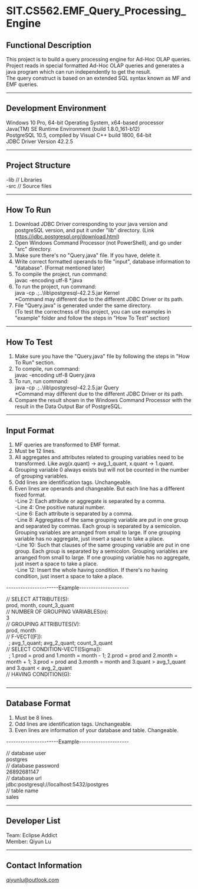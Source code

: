 # SIT.CS562.EMF_Query_Processing_Engine

Functional Description
----------------------
This project is to build a query processing engine for Ad-Hoc OLAP queries.<br>
Project reads in special formatted Ad-Hoc OLAP queries and generates a java program which can run independently to get the result.<br>
The query construct is based on an extended SQL syntax known as MF and EMF queries.<br>


***********************
Development Environment
-----------------------
Windows 10 Pro, 64-bit Operating System, x64-based processor<br>
Java(TM) SE Runtime Environment (build 1.8.0_161-b12)<br>
PostgreSQL 10.5, compiled by Visual C++ build 1800, 64-bit<br>
JDBC Driver Version 42.2.5


*****************
Project Structure
-----------------
-lib    // Libraries<br>
-src    // Source files<br>


**********
How To Run
----------
1. Download JDBC Driver corresponding to your java version and postgreSQL version, and put it under "lib" directory. (Link https://jdbc.postgresql.org/download.html)<br>
2. Open Windows Command Processor (not PowerShell), and go under "src" directory.<br>
3. Make sure there's no "Query.java" file. If you have, delete it.<br>
4. Write correct formatted operands to file "input", database information to "database". (Format mentioned later)<br>
5. To compile the project, run command:<br>
        javac -encoding utf-8 *.java<br>
6. To run the project, run command:<br>
        java -cp .;..\lib\postgresql-42.2.5.jar Kernel<br>
   *Command may different due to the different JDBC Driver or its path.<br>
7. File "Query.java" is generated under the same directory.<br>
   (To test the correctness of this project, you can use examples in "example" folder and follow the steps in "How To Test" section)<br>


***********
How To Test
-----------
1. Make sure you have the "Query.java" file by following the steps in "How To Run" section.<br>
2. To compile, run command:<br>
        javac -encoding utf-8 Query.java<br>
3. To run, run command:<br>
        java -cp .;..\lib\postgresql-42.2.5.jar Query<br>
   *Command may different due to the different JDBC Driver or its path.<br>
4. Compare the result shown in the Windows Command Processor with the result in the Data Output Bar of PostgreSQL.<br>


************
Input Format
------------
1. MF queries are transformed to EMF format.<br>
2. Must be 12 lines.<br>
3. All aggregates and attributes related to grouping variables need to be transformed. Like avg(x.quant) -> avg_1_quant, x.quant -> 1.quant.<br>
4. Grouping variable 0 always exists but will not be counted in the number of grouping variables.<br>
5. Odd lines are identification tags. Unchangeable.<br>
6. Even lines are operands and changeable. But each line has a different fixed format.<br>
-Line 2: Each attribute or aggregate is separated by a comma.<br>
-Line 4: One positive natural number.<br>
-Line 6: Each attribute is separated by a comma.<br>
-Line 8: Aggregates of the same grouping variable are put in one group and separated by commas. Each group is separated by a semicolon. Grouping variables are arranged from small to large. If one grouping variable has no aggregate, just insert a space to take a place.<br>
-Line 10: Such that clauses of the same grouping variable are put in one group. Each group is separated by a semicolon. Grouping variables are arranged from small to large. If one grouping variable has no aggregate, just insert a space to take a place.<br>
-Line 12: Insert the whole having condition. If there's no having condition, just insert a space to take a place.<br>

----------------------Example---------------------

// SELECT ATTRIBUTE(S):<br>
prod, month, count_3_quant<br>
// NUMBER OF GROUPING VARIABLES(n):<br>
3<br>
// GROUPING ATTRIBUTES(V):<br>
prod, month<br>
// F-VECT([F]):<br>
` `; avg_1_quant; avg_2_quant; count_3_quant<br>
// SELECT CONDITION-VECT([Sigma]):<br>
` `; 1.prod = prod and 1.month = month - 1; 2.prod = prod and 2.month = month + 1; 3.prod = prod and 3.month = month and 3.quant > avg_1_quant and 3.quant < avg_2_quant<br>
// HAVING CONDITION(G):<br>
` `<br>




***************
Database Format
---------------
1. Must be 8 lines.<br>
2. Odd lines are identification tags. Unchangeable.<br>
3. Even lines are information of your database and table. Changeable.<br>

----------------------Example---------------------

// database user<br>
postgres<br>
// database password<br>
26892681147<br>
// database url<br>
jdbc:postgresql://localhost:5432/postgres<br>
// table name<br>
sales<br>



*******
Developer List
--------------
Team: Eclipse Addict<br>
Member: Qiyun Lu<br>


*******************
Contact Information
-------------------
qiyunlu@outlook.com<br>
